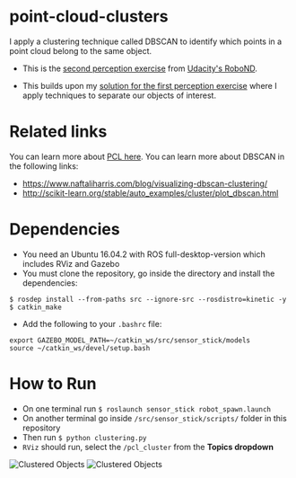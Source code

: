 # point-cloud-clusters

I apply a clustering technique called DBSCAN to identify which points in a point cloud belong to the same object.

- This is the [second perception exercise](https://github.com/udacity/RoboND-Perception-Exercises/tree/master/Exercise-2) 
from [Udacity's RoboND](https://www.udacity.com/robotics).

- This builds upon my [solution for the first perception exercise](https://github.com/mithi/point-cloud-filter) 
where I apply techniques to separate our objects of interest.

# Related links
You can learn more about [PCL here](http://pointclouds.org/documentation/tutorials/).
You can learn more about DBSCAN in the following links:
- https://www.naftaliharris.com/blog/visualizing-dbscan-clustering/
- http://scikit-learn.org/stable/auto_examples/cluster/plot_dbscan.html

# Dependencies
- You need an Ubuntu 16.04.2 with ROS full-desktop-version which includes RViz and Gazebo
- You must clone the repository, go inside the directory and install the dependencies:
```
$ rosdep install --from-paths src --ignore-src --rosdistro=kinetic -y
$ catkin_make
```
 - Add the following to your `.bashrc` file:
 ```
export GAZEBO_MODEL_PATH=~/catkin_ws/src/sensor_stick/models
source ~/catkin_ws/devel/setup.bash
```

# How to Run
- On one terminal run `$ roslaunch sensor_stick robot_spawn.launch` 
- On another terminal go inside `/src/sensor_stick/scripts/` folder in this repository
- Then run `$ python clustering.py`
- `RViz` should run, select the `/pcl_cluster` from the **Topics dropdown**

![Clustered Objects](https://github.com/mithi/point-cloud-clusters/blob/master/img/screenshot.png)
![Clustered Objects](https://github.com/mithi/point-cloud-clusters/blob/master/img/screenshot2.png)

